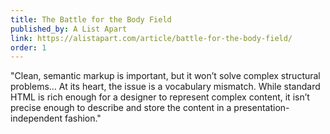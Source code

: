 ```yaml
---
title: The Battle for the Body Field
published_by: A List Apart
link: https://alistapart.com/article/battle-for-the-body-field/
order: 1
---
```

"Clean, semantic markup is important, but it won’t solve complex structural problems… At its heart, the issue is a vocabulary mismatch. While standard HTML is rich enough for a designer to represent complex content, it isn’t precise enough to describe and store the content in a presentation-independent fashion."